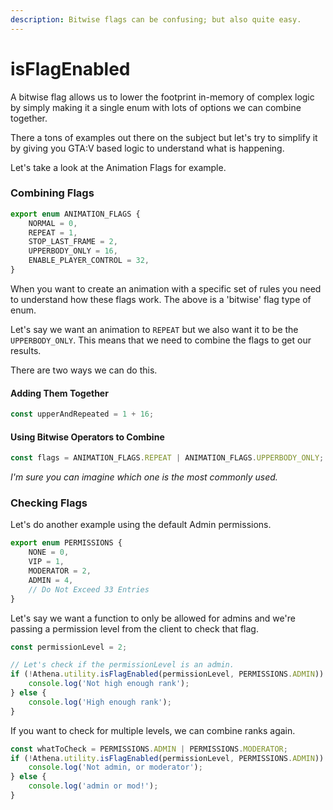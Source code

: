 ```yaml
---
description: Bitwise flags can be confusing; but also quite easy.
---
```


# isFlagEnabled

A bitwise flag allows us to lower the footprint in-memory of complex logic by simply making it a single enum with lots of options we can combine together.

There a tons of examples out there on the subject but let's try to simplify it by giving you GTA:V based logic to understand what is happening.

Let's take a look at the Animation Flags for example.

### Combining Flags

```typescript
export enum ANIMATION_FLAGS {
    NORMAL = 0,
    REPEAT = 1,
    STOP_LAST_FRAME = 2,
    UPPERBODY_ONLY = 16,
    ENABLE_PLAYER_CONTROL = 32,
}
```

When you want to create an animation with a specific set of rules you need to understand how these flags work. The above is a 'bitwise' flag type of enum.

Let's say we want an animation to `REPEAT` but we also want it to be the `UPPERBODY_ONLY`. This means that we need to combine the flags to get our results.

There are two ways we can do this.

#### Adding Them Together

```typescript
const upperAndRepeated = 1 + 16;
```

#### Using Bitwise Operators to Combine

```typescript
const flags = ANIMATION_FLAGS.REPEAT | ANIMATION_FLAGS.UPPERBODY_ONLY;
```

_I'm sure you can imagine which one is the most commonly used._

### Checking Flags

Let's do another example using the default Admin permissions.

```typescript
export enum PERMISSIONS {
    NONE = 0,
    VIP = 1,
    MODERATOR = 2,
    ADMIN = 4,
    // Do Not Exceed 33 Entries
}
```

Let's say we want a function to only be allowed for admins and we're passing a permission level from the client to check that flag.

```typescript
const permissionLevel = 2;

// Let's check if the permissionLevel is an admin.
if (!Athena.utility.isFlagEnabled(permissionLevel, PERMISSIONS.ADMIN)) {
    console.log('Not high enough rank');
} else {
    console.log('High enough rank');
}
```

If you want to check for multiple levels, we can combine ranks again.

```typescript
const whatToCheck = PERMISSIONS.ADMIN | PERMISSIONS.MODERATOR;
if (!Athena.utility.isFlagEnabled(permissionLevel, PERMISSIONS.ADMIN)) {
    console.log('Not admin, or moderator');
} else {
    console.log('admin or mod!');
}
```

